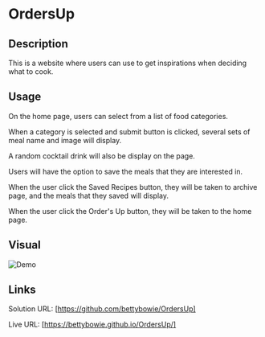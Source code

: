 # OrdersUp

## Description

This is a website where users can use to get inspirations when deciding what to cook. 

## Usage

On the home page, users can select from a list of food categories.

When a category is selected and submit button is clicked, several sets of meal name and image will display.

A random cocktail drink will also be display on the page.

Users will have the option to save the meals that they are interested in.

When the user click the Saved Recipes button, they will be taken to archive page, and the meals that they saved will display.

When the user click the Order's Up button, they will be taken to the home page.


## Visual

![Demo](./)

## Links

Solution URL: [https://github.com/bettybowie/OrdersUp]

Live URL: [https://bettybowie.github.io/OrdersUp/]
